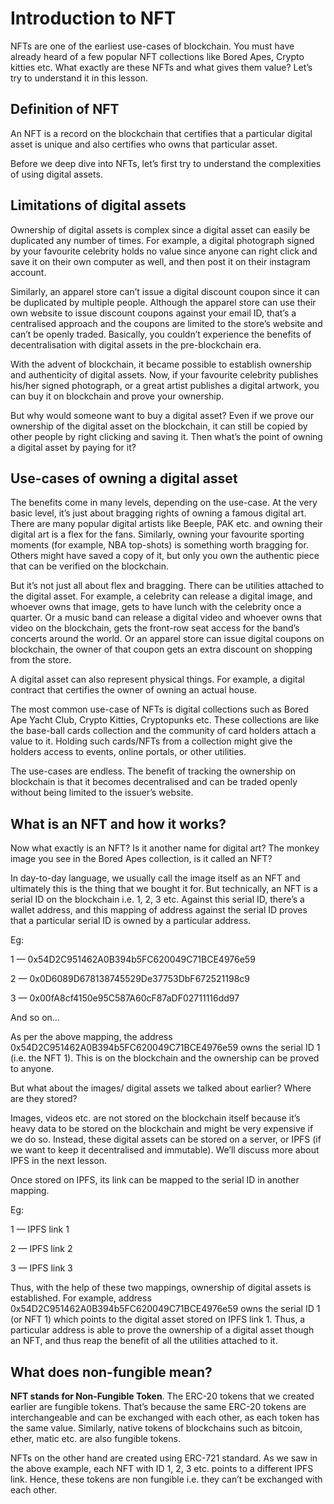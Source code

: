 # Introduction to NFT

NFTs are one of the earliest use-cases of blockchain. You must have already heard of a few popular NFT collections like Bored Apes, Crypto kitties etc. What exactly are these NFTs and what gives them value? Let’s try to understand it in this lesson.

## Definition of NFT

An NFT is a record on the blockchain that certifies that a particular digital asset is unique and also certifies who owns that particular asset.

Before we deep dive into NFTs, let’s first try to understand the complexities of using digital assets.

## Limitations of digital assets

Ownership of digital assets is complex since a digital asset can easily be duplicated any number of times. For example, a digital photograph signed by your favourite celebrity holds no value since anyone can right click and save it on their own computer as well, and then post it on their instagram account. 

Similarly, an apparel store can’t issue a digital discount coupon since it can be duplicated by multiple people. Although the apparel store can use their own website to issue discount coupons against your email ID, that’s a centralised approach and the coupons are limited to the store’s website and can’t be openly traded. Basically, you couldn’t experience the benefits of decentralisation with digital assets in the pre-blockchain era.

With the advent of blockchain, it became possible to establish ownership and authenticity of digital assets. Now, if your favourite celebrity publishes his/her signed photograph, or a great artist publishes a digital artwork, you can buy it on blockchain and prove your ownership.

But why would someone want to buy a digital asset? Even if we prove our ownership of the digital asset on the blockchain, it can still be copied by other people by right clicking and saving it. Then what’s the point of owning a digital asset by paying for it?

## Use-cases of owning a digital asset

The benefits come in many levels, depending on the use-case. At the very basic level, it’s just about bragging rights of owning a famous digital art. There are many popular digital artists like Beeple, PAK etc. and owning their digital art is a flex for the fans. Similarly, owning your favourite sporting moments (for example, NBA top-shots) is something worth bragging for. Others might have saved a copy of it, but only you own the authentic piece that can be verified on the blockchain.

But it’s not just all about flex and bragging. There can be utilities attached to the digital asset. For example, a celebrity can release a digital image, and whoever owns that image, gets to have lunch with the celebrity once a quarter. Or a music band can release a digital video and whoever owns that video on the blockchain, gets the front-row seat access for the band’s concerts around the world. Or an apparel store can issue digital coupons on blockchain, the owner of that coupon gets an extra discount on shopping from the store.

A digital asset can also represent physical things. For example, a digital contract that certifies the owner of owning an actual house.

The most common use-case of NFTs is digital collections such as Bored Ape Yacht Club, Crypto Kitties, Cryptopunks etc. These collections are like the base-ball cards collection and the community of card holders attach a value to it. Holding such cards/NFTs from a collection might give the holders access to events, online portals, or other utilities.

The use-cases are endless. The benefit of tracking the ownership on blockchain is that it becomes decentralised and can be traded openly without being limited to the issuer’s website.

## What is an NFT and how it works?

Now what exactly is an NFT? Is it another name for digital art? The monkey image you see in the Bored Apes collection, is it called an NFT?

In day-to-day language, we usually call the image itself as an NFT and ultimately this is the thing that we bought it for. But technically, an NFT is a serial ID on the blockchain i.e. 1, 2, 3 etc. Against this serial ID, there’s a wallet address, and this mapping of address against the serial ID proves that a particular serial ID is owned by a particular address.

Eg: 

1 — 0x54D2C951462A0B394b5FC620049C71BCE4976e59

2 — 0x0D6089D678138745529De37753DbF672521198c9

3 — 0x00fA8cf4150e95C587A60cF87aDF02711116dd97

And so on…

As per the above mapping, the address 0x54D2C951462A0B394b5FC620049C71BCE4976e59 owns the serial ID 1 (i.e. the NFT 1). This is on the blockchain and the ownership can be proved to anyone.

But what about the images/ digital assets we talked about earlier? Where are they stored? 

Images, videos etc. are not stored on the blockchain itself because it’s heavy data to be stored on the blockchain and might be very expensive if we do so. Instead, these digital assets can be stored on a server, or IPFS (if we want to keep it decentralised and immutable). We’ll discuss more about IPFS in the next lesson.

Once stored on IPFS, its link can be mapped to the serial ID in another mapping.

Eg:

1 — IPFS link 1

2 — IPFS link 2

3 — IPFS link 3

Thus, with the help of these two mappings, ownership of digital assets is established. For example, address 0x54D2C951462A0B394b5FC620049C71BCE4976e59 owns the serial ID 1 (or NFT 1) which points to the digital asset stored on IPFS link 1. Thus, a particular address is able to prove the ownership of a digital asset though an NFT, and thus reap the benefit of all the utilities attached to it.

## What does non-fungible mean?

**NFT stands for Non-Fungible Token**. The ERC-20 tokens that we created earlier are fungible tokens. That’s because the same ERC-20 tokens are interchangeable and can be exchanged with each other, as each token has the same value. Similarly, native tokens of blockchains such as bitcoin, ether, matic etc. are also fungible tokens. 

NFTs on the other hand are created using ERC-721 standard. As we saw in the above example, each NFT with ID 1, 2, 3 etc. points to a different IPFS link. Hence, these tokens are non fungible i.e. they can’t be exchanged with each other.